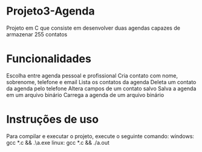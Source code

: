 # Projeto3-Agenda
Projeto em C que consiste em desenvolver duas agendas capazes de armazenar 255 contatos

# Funcionalidades
Escolha entre agenda pessoal e profissional
Cria contato com nome, sobrenome, telefone e email
Lista os contatos da agenda
Deleta um contato da agenda pelo telefone
Altera campos de um contato salvo
Salva a agenda em um arquivo binário
Carrega a agenda de um arquivo binário

# Instruções de uso
Para compilar e executar o projeto, execute o seguinte comando:
windows: gcc *.c && .\a.exe
linux: gcc *.c && ./a.out